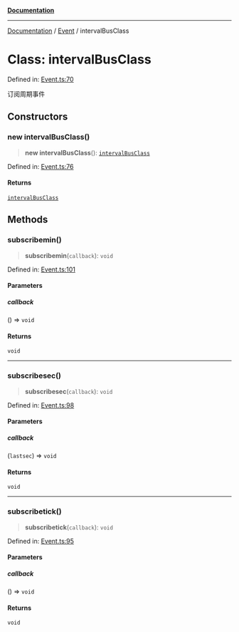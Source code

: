 [**Documentation**](../../../README.md)

***

[Documentation](../../../globals.md) / [Event](../README.md) / intervalBusClass

# Class: intervalBusClass

Defined in: [Event.ts:70](https://github.com/XiaoYangx666/SAPI-Pro/blob/f4b3a55bd14c42fce5d687eca57d1987c433a912/src/SAPI-Pro/Event.ts#L70)

订阅周期事件

## Constructors

### new intervalBusClass()

> **new intervalBusClass**(): [`intervalBusClass`](intervalBusClass.md)

Defined in: [Event.ts:76](https://github.com/XiaoYangx666/SAPI-Pro/blob/f4b3a55bd14c42fce5d687eca57d1987c433a912/src/SAPI-Pro/Event.ts#L76)

#### Returns

[`intervalBusClass`](intervalBusClass.md)

## Methods

### subscribemin()

> **subscribemin**(`callback`): `void`

Defined in: [Event.ts:101](https://github.com/XiaoYangx666/SAPI-Pro/blob/f4b3a55bd14c42fce5d687eca57d1987c433a912/src/SAPI-Pro/Event.ts#L101)

#### Parameters

##### callback

() => `void`

#### Returns

`void`

***

### subscribesec()

> **subscribesec**(`callback`): `void`

Defined in: [Event.ts:98](https://github.com/XiaoYangx666/SAPI-Pro/blob/f4b3a55bd14c42fce5d687eca57d1987c433a912/src/SAPI-Pro/Event.ts#L98)

#### Parameters

##### callback

(`lastsec`) => `void`

#### Returns

`void`

***

### subscribetick()

> **subscribetick**(`callback`): `void`

Defined in: [Event.ts:95](https://github.com/XiaoYangx666/SAPI-Pro/blob/f4b3a55bd14c42fce5d687eca57d1987c433a912/src/SAPI-Pro/Event.ts#L95)

#### Parameters

##### callback

() => `void`

#### Returns

`void`
